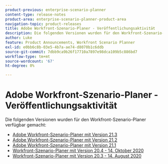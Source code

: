 ```yaml
---
product-previous: enterprise-scenario-planner
content-type: release-notes
product-area: enterprise-scenario-planner-product-area
navigation-topic: product-releases
title: Adobe Workfront-Szenario-Planer - Veröffentlichungsaktivität
description: Die folgenden Versionen wurden für den Workfront-Szenario-Planer verfügbar gemacht.
author: Luke
feature: Product Announcements, Workfront Scenario Planner
exl-id: e0bb6c8b-03e5-4b7a-ae74-d8070b1c6ddb
source-git-commit: 7dbb9ca9b26f17710a7897e98dca109b5c886bd7
workflow-type: tm+mt
source-wordcount: '67'
ht-degree: 0%

---
```


# Adobe Workfront-Szenario-Planer - Veröffentlichungsaktivität

Die folgenden Versionen wurden für den Workfront-Szenario-Planer verfügbar gemacht:

<!--* [Adobe Workfront Scenario Planner with the 21.4 release](../../../product-announcements/product-releases/scenario-planner-release-activity/sp-release-21-4.md) -->

* [Adobe Workfront-Szenario-Planer mit Version 21.3](../../../product-announcements/product-releases/scenario-planner-release-activity/sp-release-21-3.md)
* [Adobe Workfront-Szenario-Planer mit Version 21.2](../../../product-announcements/product-releases/scenario-planner-release-activity/sp-release-21-2.md)
* [Adobe Workfront-Szenario-Planer mit Version 21.1](../../../product-announcements/product-releases/scenario-planner-release-activity/sp-release-21-1.md)
* [Workfront-Szenario-Planer mit Version 20.4 - 14. Oktober 2020](../../../product-announcements/product-releases/scenario-planner-release-activity/sp-release-20.4.md)
* [Workfront-Szenario-Planer mit Version 20.3 - 14. August 2020](../../../product-announcements/product-releases/scenario-planner-release-activity/sp-release-20-3.md)
